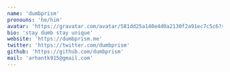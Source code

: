 ```yaml
---
name: 'dumbprism'
pronouns: 'he/him'
avatar: 'https://gravatar.com/avatar/581dd25a140e4d0a2130f2a91ec7c5c6?size=256'
bio: 'stay dumb stay unique'
website: 'https://dumbprism.me'
twitter: 'https://twitter.com/dumbprism'
github: 'https://github.com/dumbprism'
mail: 'arhantk915@gmail.com'
---
```

